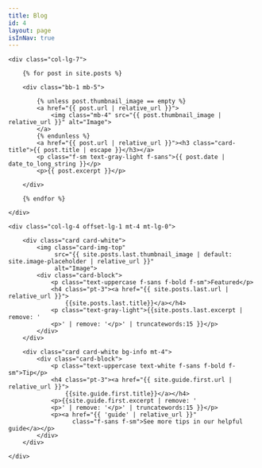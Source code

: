```yaml
---
title: Blog
id: 4
layout: page
isInNav: true
---
```


<div class="row">

    <div class="col-lg-7">

        {% for post in site.posts %}

        <div class="bb-1 mb-5">

            {% unless post.thumbnail_image == empty %}
            <a href="{{ post.url | relative_url }}">
                <img class="mb-4" src="{{ post.thumbnail_image | relative_url }}" alt="Image">
            </a>
            {% endunless %}
            <a href="{{ post.url | relative_url }}"><h3 class="card-title">{{ post.title | escape }}</h3></a>
            <p class="f-sm text-gray-light f-sans">{{ post.date | date_to_long_string }}</p>
            <p>{{ post.excerpt }}</p>

        </div>

        {% endfor %}

    </div>

    <div class="col-lg-4 offset-lg-1 mt-4 mt-lg-0">

        <div class="card card-white">
            <img class="card-img-top"
                 src="{{ site.posts.last.thumbnail_image | default: site.image-placeholder | relative_url }}"
                 alt="Image">
            <div class="card-block">
                <p class="text-uppercase f-sans f-bold f-sm">Featured</p>
                <h4 class="pt-3"><a href="{{ site.posts.last.url | relative_url }}">
                    {{site.posts.last.title}}</a></h4>
                <p class="text-gray-light">{{site.posts.last.excerpt | remove: '
                <p>' | remove: '</p>' | truncatewords:15 }}</p>
            </div>
        </div>

        <div class="card card-white bg-info mt-4">
            <div class="card-block">
                <p class="text-uppercase text-white f-sans f-bold f-sm">Tip</p>
                <h4 class="pt-3"><a href="{{ site.guide.first.url | relative_url }}">
                    {{site.guide.first.title}}</a></h4>
                <p>{{site.guide.first.excerpt | remove: '
                <p>' | remove: '</p>' | truncatewords:15 }}</p>
                <p><a href="{{ 'guide' | relative_url }}"
                      class="f-sans f-sm">See more tips in our helpful guide</a></p>
            </div>
        </div>

    </div>

</div>
